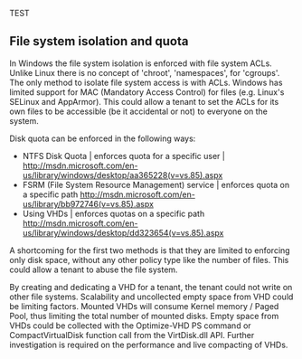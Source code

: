 TEST
## File system isolation and quota
In Windows the file system isolation is enforced with file system ACLs. Unlike Linux there is no concept of 'chroot', 'namespaces', for 'cgroups'. The only method to isolate file system access is with ACLs.
Windows has limited support for MAC (Mandatory Access Control) for files (e.g. Linux's SELinux and AppArmor). This could allow a tenant to set the ACLs for its own files to be accessible (be it accidental or not) to everyone on the system.


Disk quota can be enforced in the following ways:
  - NTFS Disk Quota | enforces quota for a specific user | 
       http://msdn.microsoft.com/en-us/library/windows/desktop/aa365228(v=vs.85).aspx
  - FSRM (File System Resource Management) service | enforces quota on a specific path
       http://msdn.microsoft.com/en-us/library/bb972746(v=vs.85).aspx
  - Using VHDs | enforces quotas on a specific path 
       http://msdn.microsoft.com/en-us/library/windows/desktop/dd323654(v=vs.85).aspx

A shortcoming for the first two methods is that they are limited to enforcing only disk space, without any other policy type like the number of files. This could allow a tenant to abuse the file system. 

By creating and dedicating a VHD for a tenant, the tenant could not write on other file systems. Scalability and uncollected empty space from VHD could be limiting factors. Mounted VHDs will consume Kernel memory / Paged Pool, thus limiting the total number of mounted disks. 
Empty space from VHDs could be collected with the Optimize-VHD PS command or CompactVirtualDisk function call from the VirtDisk.dll API. Further investigation is required on the performance and live compacting of VHDs.
